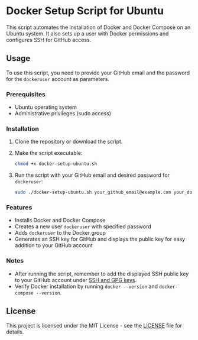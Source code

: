 # Docker Setup Script for Ubuntu

This script automates the installation of Docker and Docker Compose on an Ubuntu system. It also sets up a user with Docker permissions and configures SSH for GitHub access.

## Usage

To use this script, you need to provide your GitHub email and the password for the `dockeruser` account as parameters.

### Prerequisites

- Ubuntu operating system
- Administrative privileges (sudo access)

### Installation

1. Clone the repository or download the script.
2. Make the script executable:
   ```bash
   chmod +x docker-setup-ubuntu.sh
   ```

3. Run the script with your GitHub email and desired password for `dockeruser`:
   ```bash
   sudo ./docker-setup-ubuntu.sh your_github_email@example.com your_dockeruser_password
   ```

### Features

- Installs Docker and Docker Compose
- Creates a new user `dockeruser` with specified password
- Adds `dockeruser` to the Docker group
- Generates an SSH key for GitHub and displays the public key for easy addition to your GitHub account

### Notes

- After running the script, remember to add the displayed SSH public key to your GitHub account under [SSH and GPG keys](https://github.com/settings/keys).
- Verify Docker installation by running `docker --version` and `docker-compose --version`.

## License

This project is licensed under the MIT License - see the [LICENSE](LICENSE) file for details.
